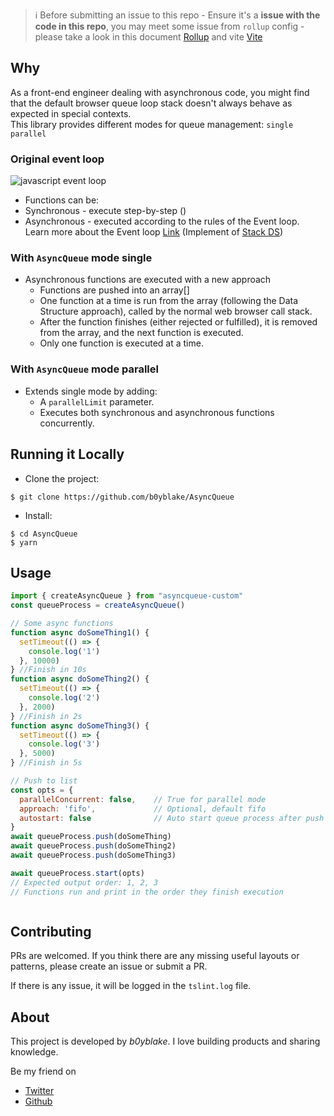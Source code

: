 > ℹ️
Before submitting an issue to this repo - Ensure it's a **issue with the code in this repo**, you may meet some issue from `rollup` config - please take a look in this document [Rollup](https://rollupjs.org/guide/en/) and vite [Vite](https://vitejs.dev/guide/)

## Why
As a front-end engineer dealing with asynchronous code, you might find that the default browser queue loop stack doesn't always behave as expected in special contexts. <br>
This library provides different modes for queue management: `single` `parallel`

### Original event loop
<img src="https://i.ibb.co/nbQc6sk/Javascript-event-loop.png" alt="javascript event loop">

- Functions can be:
- Synchronous - execute step-by-step ()
- Asynchronous - executed according to the rules of the Event loop. Learn more about the Event loop <a href="https://developer.mozilla.org/en-US/docs/Web/JavaScript/Event_loop" target="_blank">Link</a> (Implement of <a href="" target="_blank">Stack DS</a>)

### With `AsyncQueue` mode single

- Asynchronous functions are executed with a new approach
    + Functions are pushed into an array[]
    + One function at a time is run from the array (following the Data Structure approach), called by the normal web browser call stack.
    + After the function finishes (either rejected or fulfilled), it is removed from the array, and the next function is executed.
    + Only one function is executed at a time.

### With `AsyncQueue` mode parallel

- Extends single mode by adding:
    + A `parallelLimit` parameter.
    + Executes both synchronous and asynchronous functions concurrently.

## Running it Locally

-   Clone the project:

```shell
$ git clone https://github.com/b0yblake/AsyncQueue
```

-   Install:

```shell
$ cd AsyncQueue
$ yarn
```

## Usage

```javascript
import { createAsyncQueue } from "asyncqueue-custom"
const queueProcess = createAsyncQueue()

// Some async functions
function async doSomeThing1() {
  setTimeout(() => {
    console.log('1')
  }, 10000)
} //Finish in 10s
function async doSomeThing2() {
  setTimeout(() => {
    console.log('2')
  }, 2000)
} //Finish in 2s
function async doSomeThing3() {
  setTimeout(() => {
    console.log('3')
  }, 5000)
} //Finish in 5s

// Push to list
const opts = {
  parallelConcurrent: false,    // True for parallel mode
  approach: 'fifo',             // Optional, default fifo
  autostart: false              // Auto start queue process after push
}
await queueProcess.push(doSomeThing)
await queueProcess.push(doSomeThing2)
await queueProcess.push(doSomeThing3)

await queueProcess.start(opts)
// Expected output order: 1, 2, 3
// Functions run and print in the order they finish execution
```

```javascript
```

## Contributing

PRs are welcomed. If you think there are any missing useful layouts or patterns, please create an issue or submit a PR.

If there is any issue, it will be logged in the `tslint.log` file.

## About

This project is developed by _b0yblake_. I love building products and sharing knowledge.

Be my friend on

-   [Twitter](https://twitter.com/lichhuuhuu)
-   [Github](https://github.com/b0yblake)
